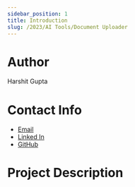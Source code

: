 ```yaml
---
sidebar_position: 1
title: Introduction
slug: /2023/AI Tools/Document Uploader
---
```



# Author
Harshit Gupta

# Contact Info
- [Email](mailto:hgupta1153@gmail.com)
- [Linked In](https://www.linkedin.com/in/harshit-gupta-8a7b621a4/)
- [GitHub](https://github.com/H4R5H1T-007)

# Project Description

